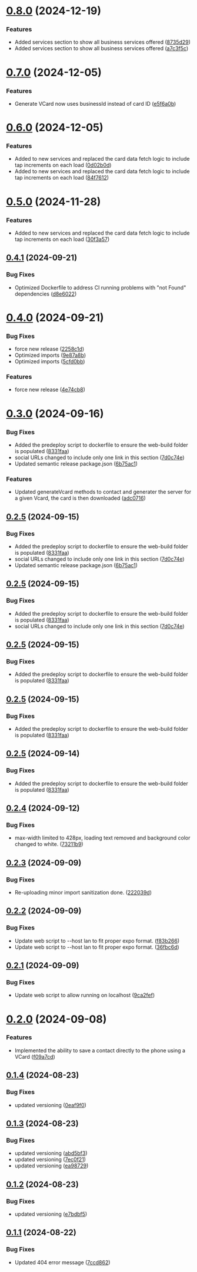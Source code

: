 # [0.8.0](https://github.com/wembleyWilliams/native-card-mobile/compare/v0.7.0...v0.8.0) (2024-12-19)


### Features

* Added services section to show all business services offered ([8735d29](https://github.com/wembleyWilliams/native-card-mobile/commit/8735d29e4248554afe250cf4c7d5eb4412b72647))
* Added services section to show all business services offered ([a7c3f5c](https://github.com/wembleyWilliams/native-card-mobile/commit/a7c3f5c3d9d310df8bc62fe1df522f8fdb0f42b1))

# [0.7.0](https://github.com/wembleyWilliams/native-card-mobile/compare/v0.6.0...v0.7.0) (2024-12-05)


### Features

* Generate VCard now uses businessId instead of card ID ([e5f6a0b](https://github.com/wembleyWilliams/native-card-mobile/commit/e5f6a0bebefecb6013029c3b2ca390740cbcd78f))

# [0.6.0](https://github.com/wembleyWilliams/native-card-mobile/compare/v0.5.0...v0.6.0) (2024-12-05)


### Features

* Added to new services and replaced the card data fetch logic to include tap increments on each load ([0d02b0d](https://github.com/wembleyWilliams/native-card-mobile/commit/0d02b0dfecc678eb1c2eec0b0371de3bdda7db6d))
* Added to new services and replaced the card data fetch logic to include tap increments on each load ([84f7612](https://github.com/wembleyWilliams/native-card-mobile/commit/84f7612a101a860b77c7af5d3976978fdb81c0c0))

# [0.5.0](https://github.com/wembleyWilliams/native-card-mobile/compare/v0.4.1...v0.5.0) (2024-11-28)


### Features

* Added to new services and replaced the card data fetch logic to include tap increments on each load ([30f3a57](https://github.com/wembleyWilliams/native-card-mobile/commit/30f3a576a137858c71a6f82c0744f482760d39ad))

## [0.4.1](https://github.com/wembleyWilliams/native-card-mobile/compare/v0.4.0...v0.4.1) (2024-09-21)


### Bug Fixes

* Optimized Dockerfile to address CI running problems with "not Found" dependencies ([d8e6022](https://github.com/wembleyWilliams/native-card-mobile/commit/d8e6022c45a080864c02e1170234f88f8fa0c40b))

# [0.4.0](https://github.com/wembleyWilliams/native-card-mobile/compare/v0.3.0...v0.4.0) (2024-09-21)


### Bug Fixes

* force new release ([2258c1d](https://github.com/wembleyWilliams/native-card-mobile/commit/2258c1dece134ced0bb83e30cfdf63ed280e0280))
* Optimized imports ([9e87a8b](https://github.com/wembleyWilliams/native-card-mobile/commit/9e87a8b6686a307e9d323d4c6fd9a741db0fbd7f))
* Optimized imports ([5cfd0bb](https://github.com/wembleyWilliams/native-card-mobile/commit/5cfd0bb5aa2504b478df27914352e17ae7d4e010))


### Features

* force new release ([4e74cb8](https://github.com/wembleyWilliams/native-card-mobile/commit/4e74cb82fe312e08d6ac06716f2663dea5bf33be))

# [0.3.0](https://github.com/wembleyWilliams/native-card-mobile/compare/v0.2.4...v0.3.0) (2024-09-16)


### Bug Fixes

* Added the predeploy script to dockerfile to ensure the web-build folder is populated ([8331faa](https://github.com/wembleyWilliams/native-card-mobile/commit/8331faae819b9808caafb11c882a06490b2fbd06))
* social URLs changed to include only one link in this section ([7d0c74e](https://github.com/wembleyWilliams/native-card-mobile/commit/7d0c74efb6ec65b23b27c41c6893619f4fc645b2))
* Updated semantic release package.json ([6b75ac1](https://github.com/wembleyWilliams/native-card-mobile/commit/6b75ac1644c8da0022819334003a0e4f82e9fbac))


### Features

* Updated generateVcard methods to contact and generater the server for a given Vcard, the card is then downloaded ([adc0716](https://github.com/wembleyWilliams/native-card-mobile/commit/adc071673082a2027ed6cfa98dc1e0b69b6ea995))

## [0.2.5](https://github.com/wembleyWilliams/native-card-mobile/compare/v0.2.4...v0.2.5) (2024-09-15)


### Bug Fixes

* Added the predeploy script to dockerfile to ensure the web-build folder is populated ([8331faa](https://github.com/wembleyWilliams/native-card-mobile/commit/8331faae819b9808caafb11c882a06490b2fbd06))
* social URLs changed to include only one link in this section ([7d0c74e](https://github.com/wembleyWilliams/native-card-mobile/commit/7d0c74efb6ec65b23b27c41c6893619f4fc645b2))
* Updated semantic release package.json ([6b75ac1](https://github.com/wembleyWilliams/native-card-mobile/commit/6b75ac1644c8da0022819334003a0e4f82e9fbac))

## [0.2.5](https://github.com/wembleyWilliams/native-card-mobile/compare/v0.2.4...v0.2.5) (2024-09-15)


### Bug Fixes

* Added the predeploy script to dockerfile to ensure the web-build folder is populated ([8331faa](https://github.com/wembleyWilliams/native-card-mobile/commit/8331faae819b9808caafb11c882a06490b2fbd06))
* social URLs changed to include only one link in this section ([7d0c74e](https://github.com/wembleyWilliams/native-card-mobile/commit/7d0c74efb6ec65b23b27c41c6893619f4fc645b2))

## [0.2.5](https://github.com/wembleyWilliams/native-card-mobile/compare/v0.2.4...v0.2.5) (2024-09-15)


### Bug Fixes

* Added the predeploy script to dockerfile to ensure the web-build folder is populated ([8331faa](https://github.com/wembleyWilliams/native-card-mobile/commit/8331faae819b9808caafb11c882a06490b2fbd06))

## [0.2.5](https://github.com/wembleyWilliams/native-card-mobile/compare/v0.2.4...v0.2.5) (2024-09-15)


### Bug Fixes

* Added the predeploy script to dockerfile to ensure the web-build folder is populated ([8331faa](https://github.com/wembleyWilliams/native-card-mobile/commit/8331faae819b9808caafb11c882a06490b2fbd06))

## [0.2.5](https://github.com/wembleyWilliams/native-card-mobile/compare/v0.2.4...v0.2.5) (2024-09-14)


### Bug Fixes

* Added the predeploy script to dockerfile to ensure the web-build folder is populated ([8331faa](https://github.com/wembleyWilliams/native-card-mobile/commit/8331faae819b9808caafb11c882a06490b2fbd06))

## [0.2.4](https://github.com/wembleyWilliams/native-card-mobile/compare/v0.2.3...v0.2.4) (2024-09-12)


### Bug Fixes

* max-width limited to 428px, loading text removed and background color changed to white. ([73211b9](https://github.com/wembleyWilliams/native-card-mobile/commit/73211b9c203d02569f1c9050545dec2cd1f80c31))

## [0.2.3](https://github.com/wembleyWilliams/native-card-mobile/compare/v0.2.2...v0.2.3) (2024-09-09)


### Bug Fixes

* Re-uploading minor import sanitization done. ([222039d](https://github.com/wembleyWilliams/native-card-mobile/commit/222039d49b0c0d8d76ccaae55284d1a6c5545f76))

## [0.2.2](https://github.com/wembleyWilliams/native-card-mobile/compare/v0.2.1...v0.2.2) (2024-09-09)


### Bug Fixes

* Update web script to --host lan to fit proper expo format. ([f83b266](https://github.com/wembleyWilliams/native-card-mobile/commit/f83b2665f6952e5d5973ddb4fcee0ea4f2b1cf51))
* Update web script to --host lan to fit proper expo format. ([36fbc6d](https://github.com/wembleyWilliams/native-card-mobile/commit/36fbc6dafcd18dcea35b98a03b9391cd10c3bf6b))

## [0.2.1](https://github.com/wembleyWilliams/native-card-mobile/compare/v0.2.0...v0.2.1) (2024-09-09)


### Bug Fixes

* Update web script to allow running on localhost ([9ca2fef](https://github.com/wembleyWilliams/native-card-mobile/commit/9ca2fef471002699dcfa93cf9cc31bc90b0da264))

# [0.2.0](https://github.com/wembleyWilliams/native-card-mobile/compare/v0.1.4...v0.2.0) (2024-09-08)


### Features

* Implemented the ability to save a contact directly to the phone using a VCard ([f09a7cd](https://github.com/wembleyWilliams/native-card-mobile/commit/f09a7cd6e9fff2ab9a341463725b2ed0846dde2a))

## [0.1.4](https://github.com/wembleyWilliams/native-card-mobile/compare/v0.1.3...v0.1.4) (2024-08-23)


### Bug Fixes

* updated versioning ([0eaf9f0](https://github.com/wembleyWilliams/native-card-mobile/commit/0eaf9f02d7e881c9d1bf6dcd2ccea37f68439f97))

## [0.1.3](https://github.com/wembleyWilliams/native-card-mobile/compare/v0.1.2...v0.1.3) (2024-08-23)


### Bug Fixes

* updated versioning ([abd5bf3](https://github.com/wembleyWilliams/native-card-mobile/commit/abd5bf386476582f29f8f95fa0b9aa4d1a0ed1f5))
* updated versioning ([7ec0f21](https://github.com/wembleyWilliams/native-card-mobile/commit/7ec0f21ad3655e7b21a76378d3a091dbe8673ef2))
* updated versioning ([ea98729](https://github.com/wembleyWilliams/native-card-mobile/commit/ea9872935d1b230bb52e7c3d33e72bf1ad944f21))

## [0.1.2](https://github.com/wembleyWilliams/native-card-mobile/compare/v0.1.1...v0.1.2) (2024-08-23)


### Bug Fixes

* updated versioning ([e7bdbf5](https://github.com/wembleyWilliams/native-card-mobile/commit/e7bdbf51d6a65f34317e55c655e46ad341f66040))

## [0.1.1](https://github.com/wembleyWilliams/native-card-mobile/compare/v0.1.0...v0.1.1) (2024-08-22)


### Bug Fixes

* Updated 404 error message ([7ccd862](https://github.com/wembleyWilliams/native-card-mobile/commit/7ccd8622b260ee564b92871e152158aa1db5a0c0))
